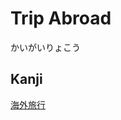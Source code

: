 # Trip Abroad
かいがいりょこう

## Kanji
[海](../Kanji/kanji-dict/海.md)[外](../Kanji/kanji-dict/外.md)[旅](../Kanji/kanji-dict/旅.md)[行](../Kanji/kanji-dict/行.md)